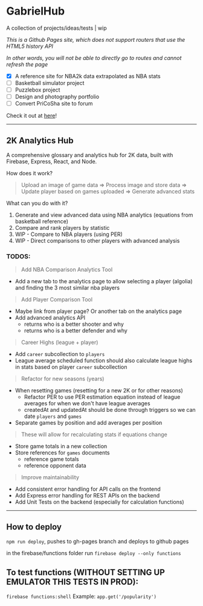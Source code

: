 # GabrielHub

A collection of projects/ideas/tests | wip

*This is a Github Pages site, which does not support routers that use the HTML5 history API*

*In other words, you will not be able to directly go to routes and cannot refresh the page*

- [x] A reference site for NBA2k data extrapolated as NBA stats
- [ ] Basketball simulator project
- [ ] Puzzlebox project
- [ ] Design and photography portfolio
- [ ] Convert PriCoSha site to forum

Check it out at [here](https://gabrielhub.github.io/hub)!

---
## 2K Analytics Hub

A comprehensive glossary and analytics hub for 2K data, built with Firebase, Express, React, and Node.

How does it work?
> Upload an image of game data => Process image and store data => Update player based on games uploaded => Generate advanced stats

What can you do with it?
1. Generate and view advanced data using NBA analytics (equations from basketball reference)
2. Compare and rank players by statistic
3. WIP - Compare to NBA players (using PER)
4. WIP - Direct comparisons to other players with advanced analysis

### TODOS:

> Add NBA Comparison Analytics Tool
- Add a new tab to the analytics page to allow selecting a player (algolia) and finding the 3 most similar nba players
> Add Player Comparison Tool
- Maybe link from player page? Or another tab on the analytics page
- Add advanced analytics API
    - returns who is a better shooter and why
    - returns who is a better defender and why
> Career Highs (league + player)
- Add `career` subcollection to `players`
- League average scheduled function should also calculate league highs in stats based on player `career` subcollection
> Refactor for new seasons (years)
- When resetting games (resetting for a new 2K or for other reasons)
    - Refactor PER to use PER estimation equation instead of league averages for when we don't have league averages
    - createdAt and updatedAt should be done through triggers so we can date `players` and `games`
- Separate games by position and add averages per position
> These will allow for recalculating stats if equations change
- Store game totals in a new collection
- Store references for `games` documents
    - reference game totals
    - reference opponent data
> Improve maintainability
- Add consistent error handling for API calls on the frontend
- Add Express error handling for REST APIs on the backend
- Add Unit Tests on the backend (especially for calculation functions)

---

## How to deploy

`npm run deploy`, pushes to gh-pages branch and deploys to github pages

in the firebase/functions folder run `firebase deploy --only functions`

## To test functions (WITHOUT SETTING UP EMULATOR THIS TESTS IN PROD):
`firebase functions:shell`
Example: `app.get('/popularity')`